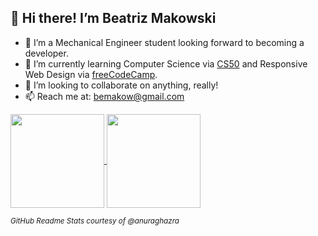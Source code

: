 ## :wave: Hi there! I’m Beatriz Makowski
- :eyes: I’m a Mechanical Engineer student looking forward to becoming a developer.
- :seedling: I’m currently learning Computer Science via [CS50](https://online-learning.harvard.edu/course/cs50-introduction-computer-science?delta=0) and Responsive Web Design via [freeCodeCamp](https://www.freecodecamp.org/learn/responsive-web-design).
- 💞️ I’m looking to collaborate on anything, really! 
- 📫 Reach me at: bemakow@gmail.com

<a href="https://github.com/anuraghazra/github-readme-stats">
  <img align="center" height="150em" src="https://github-readme-stats.vercel.app/api?username=beatrizmakowski&show_icons=true&include_all_commits=true)" />
</a>
<a href="https://github.com/anuraghazra/github-readme-stats">
  <img align="center" height="150em" src="https://github-readme-stats.vercel.app/api/top-langs/?username=beatrizmakowski&layout=compact" />
</a>

<p><i><sub>GitHub Readme Stats courtesy of @anuraghazra</sub></i></p>

